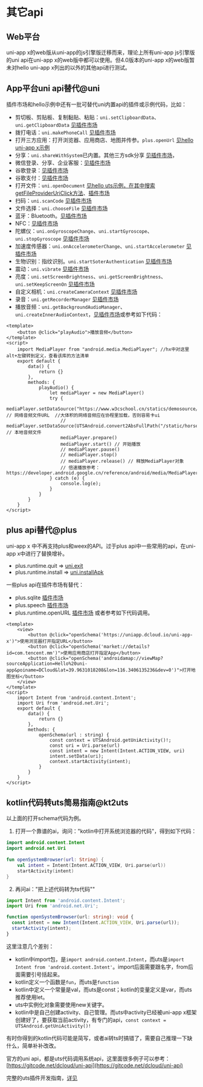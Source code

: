 # 其它api

## Web平台

uni-app x的web版从uni-app的js引擎版迁移而来，理论上所有uni-app js引擎版的uni api在uni-app x的web版中都可以使用。但4.0版本的uni-app x的web版暂未对hello uni-app x列出的以外的其他api进行测试。

## App平台uni api替代@uni
插件市场和hello示例中还有一批可替代uni内置api的插件或示例代码，比如：
- 剪切板、剪贴板、复制黏贴、粘贴：`uni.setClipboardData`、`uni.getClipboardData` [见插件市场](https://ext.dcloud.net.cn/search?q=%E5%89%AA%E5%88%87%E6%9D%BF&orderBy=Relevance&cat1=8&cat2=81)
- 拨打电话：`uni.makePhoneCall` [见插件市场](https://ext.dcloud.net.cn/search?q=%E7%94%B5%E8%AF%9D&orderBy=Relevance&uni-appx=1)
- 打开三方应用：打开浏览器、应用商店、地图并传参。`plus.openUrl` [见hello uni-app x示例](https://gitcode.net/dcloud/hello-uni-app-x/-/blob/dev/pages/template/schema/schema.uvue)
- 分享：`uni.shareWithSystem`已内置。其他三方sdk分享 [见插件市场](https://ext.dcloud.net.cn/search?q=%E5%88%86%E4%BA%AB&orderBy=Relevance&uni-appx=1)，
- 微信登录、分享、企业客服：[见插件市场](https://ext.dcloud.net.cn/search?q=%E5%BE%AE%E4%BF%A1%E7%99%BB%E5%BD%95&orderBy=Relevance&cat1=8&cat2=81&uni-appx=1)
- 谷歌登录：[见插件市场](https://ext.dcloud.net.cn/search?q=%E8%B0%B7%E6%AD%8C%E7%99%BB%E5%BD%95&orderBy=Relevance&uni-appx=1)
- 谷歌支付：[见插件市场](https://ext.dcloud.net.cn/search?q=%E8%B0%B7%E6%AD%8C%E6%94%AF%E4%BB%98&orderBy=Relevance&uni-appx=1)
- 打开文件：`uni.openDocument` [见hello uts示例，在其中搜索getFileProviderUriClick方法](https://gitcode.net/dcloud/hello-uts/-/blob/dev/uni_modules/uts-nativepage/utssdk/app-android/index.uts)、[插件市场](https://ext.dcloud.net.cn/plugin?id=12731)
- 扫码：`uni.scanCode` [见插件市场](https://ext.dcloud.net.cn/search?q=%E6%89%AB%E7%A0%81&cat1=8&type=UpdatedDate)
- 文件选择：`uni.chooseFile` [见插件市场](https://ext.dcloud.net.cn/search?q=%E6%96%87%E4%BB%B6%E9%80%89%E6%8B%A9&cat1=8&cat2=81)
- 蓝牙：Bluetooth。[见插件市场](https://ext.dcloud.net.cn/search?q=%E8%93%9D%E7%89%99&orderBy=Relevance&cat1=8&cat2=81)
- NFC：[见插件市场](https://ext.dcloud.net.cn/search?q=nfc&orderBy=Relevance&cat1=8&cat2=81)
- 陀螺仪：`uni.onGyroscopeChange`、`uni.startGyroscope`、`uni.stopGyroscope` [见插件市场](https://ext.dcloud.net.cn/plugin?id=17540)
- 加速度传感器：`uni.onAccelerometerChange`、`uni.startAccelerometer` [见插件市场](https://ext.dcloud.net.cn/plugin?id=17540)
- 生物识别：指纹识别。`uni.startSoterAuthentication` [见插件市场](https://ext.dcloud.net.cn/search?q=%E7%94%9F%E7%89%A9%E8%AE%A4%E8%AF%81&uni-appx=1)
- 震动：`uni.vibrate` [见插件市场](https://ext.dcloud.net.cn/search?q=%E9%9C%87%E5%8A%A8&uni-appx=1)
- 亮度：`uni.setScreenBrightness`、`uni.getScreenBrightness`、`uni.setKeepScreenOn` [见插件市场](https://ext.dcloud.net.cn/search?q=%E4%BA%AE%E5%BA%A6&uni-appx=1)
- 自定义相机：`uni.createCameraContext` [见插件市场](https://ext.dcloud.net.cn/search?q=%E7%9B%B8%E6%9C%BA&uni-appx=1)
- 录音：`uni.getRecorderManager` [见插件市场](https://ext.dcloud.net.cn/search?q=%E5%BD%95%E9%9F%B3&uni-appx=1)
- 播放音频：`uni.getBackgroundAudioManager`、`uni.createInnerAudioContext`，[见插件市场](https://ext.dcloud.net.cn/search?q=%E9%9F%B3%E9%A2%91%E6%92%AD%E6%94%BE&orderBy=Relevance&uni-appx=1)或参考如下代码：
```vue
<template>
	<button @click="playAudio">播放音频</button>
</template>
<script>
	import MediaPlayer from "android.media.MediaPlayer"; //hx中对这里alt+左键转到定义，查看该库的方法清单
	export default {
		data() {
			return {}
		},
		methods: {
			playAudio() {
				let mediaPlayer = new MediaPlayer()
				try {
					mediaPlayer.setDataSource("https://www.w3cschool.cn/statics/demosource/horse.mp3") // 网络音频文件URL  //大体积的网络音频应在协程里加载，否则容易卡ui
					// mediaPlayer.setDataSource(UTSAndroid.convert2AbsFullPath("/static/horse.mp3")) // 本地音频文件
					mediaPlayer.prepare()
					mediaPlayer.start() // 开始播放
					// mediaPlayer.pause()
					// mediaPlayer.stop()
					// mediaPlayer.release() // 释放MediaPlayer对象
					// 倍速播放参考：https://developer.android.google.cn/reference/android/media/MediaPlayer#setPlaybackParams(android.media.PlaybackParams)
				} catch (e) {
					console.log(e);
				}
			}
		}
	}
</script>
```

## plus api替代@plus
uni-app x 中不再支持plus和weex的API。过于plus api中一些常用的api，在uni-app x中进行了替换增补。
- plus.runtime.quit => [uni.exit](./exit.md)
- plus.runtime.install => [uni.installApk](./install-apk.md)

一些plus api在插件市场有替代：
- plus.sqlite [插件市场](https://ext.dcloud.net.cn/search?q=sqlite&uni-appx=1)
- plus.speech [插件市场](https://ext.dcloud.net.cn/search?q=%E6%96%87%E5%AD%97%E8%BD%AC%E8%AF%AD%E9%9F%B3&orderBy=Relevance&uni-appx=1)
- plus.runtime.openURL [插件市场](https://ext.dcloud.net.cn/plugin?id=17828)
或者参考如下代码调用。

```vue
<template>
	<view>
		<button @click="openSchema('https://uniapp.dcloud.io/uni-app-x')">使用浏览器打开指定URL</button>
		<button @click="openSchema('market://details?id=com.tencent.mm')">使用应用商店打开指定App</button>
		<button @click="openSchema('androidamap://viewMap?sourceApplication=Hello%20uni-app&poiname=DCloud&lat=39.9631018208&lon=116.3406135236&dev=0')">打开地图坐标</button>
	</view>
</template>
<script>
	import Intent from 'android.content.Intent';
	import Uri from 'android.net.Uri';
	export default {
		data() {
			return {}
		},
		methods: {
			openSchema(url : string) {
				const context = UTSAndroid.getUniActivity()!;
				const uri = Uri.parse(url)
				const intent = new Intent(Intent.ACTION_VIEW, uri)
				intent.setData(uri);
				context.startActivity(intent);
			}
		}
	}
</script>
```

## kotlin代码转uts简易指南@kt2uts

以上面的打开schema代码为例。

1. 打开一个靠谱的ai，询问："kotlin中打开系统浏览器的代码"，得到如下代码：
```kotlin
import android.content.Intent  
import android.net.Uri  
  
fun openSystemBrowser(url: String) {  
    val intent = Intent(Intent.ACTION_VIEW, Uri.parse(url))  
    startActivity(intent)  
}
```

2. 再问ai："把上述代码转为ts代码""
```ts
import Intent from 'android.content.Intent';
import Uri from 'android.net.Uri';

function openSystemBrowser(url: string): void {  
  const intent = new Intent(Intent.ACTION_VIEW, Uri.parse(url));  
  startActivity(intent);  
}
```

这里注意几个差别：
- kotlin中import包，是`import android.content.Intent`，而uts是`import Intent from 'android.content.Intent'`。import后面需要跟名字，from后面需要引号括起来。
- kotlin定义一个函数是`fun`，而uts是`function`
- kotlin中定义一个常量是val，而uts是const；kotlin的变量定义是var，而uts推荐使用let。
- uts中实例化对象需要使用new关键字。
- kotlin中是自己创建activity、自己管理。而uts中activity已经被uni-app x框架创建好了，要获取当前activity，有专门的api，`const context = UTSAndroid.getUniActivity()!`

有时你得到的kotlin代码可能是简写，或者ai转ts时搞错了，需要自己推理一下缺什么，简单补补改改。

官方的uni api，都是uts代码调用系统api，这里面很多例子可以参考：[https://gitcode.net/dcloud/uni-api](https://gitcode.net/dcloud/uni-api)

完整的uts插件开发指南，[详见](../plugin/uts-plugin.md)
